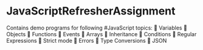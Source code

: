 # JavaScriptRefresherAssignment

Contains demo programs for following #JavaScript topics:
 Variables
 Objects
 Functions
 Events
 Arrays
 Inheritance
 Conditions
 Regular Expressions
 Strict mode
 Errors
 Type Conversions
 JSON
